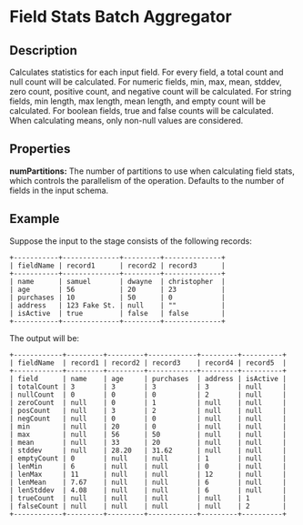 # Field Stats Batch Aggregator

Description
-----------

Calculates statistics for each input field.
For every field, a total count and null count will be calculated.
For numeric fields, min, max, mean, stddev, zero count, positive count, and negative count will be calculated.
For string fields, min length, max length, mean length, and empty count will be calculated.
For boolean fields, true and false counts will be calculated.
When calculating means, only non-null values are considered.

Properties
----------

**numPartitions:** The number of partitions to use when calculating field stats, which controls the parallelism
of the operation. Defaults to the number of fields in the input schema.

Example
-------

Suppose the input to the stage consists of the following records:

    +-----------+--------------+---------+--------------+
    | fieldName | record1      | record2 | record3      |
    +-----------+--------------+---------+--------------+
    | name      | samuel       | dwayne  | christopher  |
    | age       | 56           | 20      | 23           |
    | purchases | 10           | 50      | 0            |
    | address   | 123 Fake St. | null    | ""           |
    | isActive  | true         | false   | false        |
    +-----------+--------------+---------+--------------+

The output will be:

    +------------+---------+---------+------------+---------+----------+
    | fieldName  | record1 | record2 | record3    | record4 | record5  |
    +------------+---------+---------+------------+---------+----------+
    | field      | name    | age     | purchases  | address | isActive |
    | totalCount | 3       | 3       | 3          | 3       | null     |
    | nullCount  | 0       | 0       | 0          | 2       | null     |
    | zeroCount  | null    | 0       | 1          | null    | null     |
    | posCount   | null    | 3       | 2          | null    | null     |
    | negCount   | null    | 0       | 0          | null    | null     |
    | min        | null    | 20      | 0          | null    | null     |
    | max        | null    | 56      | 50         | null    | null     |
    | mean       | null    | 33      | 20         | null    | null     |
    | stddev     | null    | 28.20   | 31.62      | null    | null     |
    | emptyCount | 0       | null    | null       | 1       | null     |
    | lenMin     | 6       | null    | null       | 0       | null     |
    | lenMax     | 11      | null    | null       | 12      | null     |
    | lenMean    | 7.67    | null    | null       | 6       | null     |
    | lenStddev  | 4.08    | null    | null       | 6       | null     |
    | trueCount  | null    | null    | null       | null    | 1        |
    | falseCount | null    | null    | null       | null    | 2        |
    +------------+---------+---------+------------+---------+----------+
